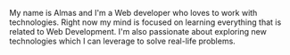 My name is Almas and I'm a Web developer who loves to work with technologies. Right now my mind is focused on learning everything that is related to Web Development. I'm also passionate about exploring new technologies which I can leverage to solve real-life problems.



